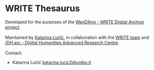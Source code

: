 # WRITE Thesaurus

Developed for the purposes of the [WenDAng - WRITE Digital Archive project](https://wendang-project.github.io/documentation/).<br><br>
Maintained by [Katarina Lučić](https://www.unibo.it/sitoweb/katarina.lucic2/en), in collaboration with the [WRITE team](https://writecalligraphyproject.eu/team/) and [/DH.arc - Digital Humanities Advanced Research Centre](https://centri.unibo.it/dharc/en).<br><br>
Contact:
  - Katarina Lučić katarina.lucic2@unibo.it
